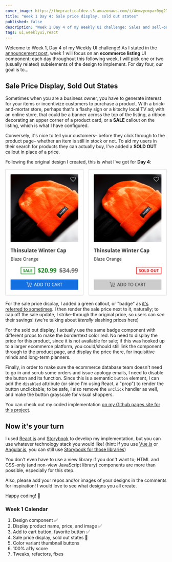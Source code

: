 ```yaml
---
cover_image: https://thepracticaldev.s3.amazonaws.com/i/4emvycmpar0yg27cpau3.jpg
title: "Week 1 Day 4: Sale price display, sold out states"
published: false
description: "Week 1 Day 4 of my Weekly UI challenge: Sales and sell-outs!"
tags: ui,weeklyui,react
---
```


Welcome to Week 1, Day 4 of my Weekly UI challenge! As I stated in the [announcement post](https://dev.to/geoff/announcing-weekly-ui-challenge-h87), week 1 will focus on an **ecommerce listing** UI component; each day throughout this following week, I will pick one or two (usually related) subelements of the design to implement. For day four, our goal is to…

## Sale Price Display, Sold Out States

Sometimes when you are a business owner, you have to generate interest for your items or incentivize customers to purchase a product. With a brick-and-mortar store, perhaps that's a flashy sign or a kitschy local TV ad; with an online store, that could be a banner across the top of the listing, a ribbon decorating an upper corner of a product card, or a **SALE** callout on the listing, which is what I have configured. 

Conversely, it's nice to tell your customers– before they click through to the product page– whether an item is still in stock or not. To aid my users in their search for products they can actually buy, I've added a **SOLD OUT** callout in place of a price.

Following the original design I created, this is what I've got for **Day 4**:

<!-- IMAGE -->
![ecommerce listing showing orange knitted winter hat, the name of item "Thinsulate Winter Cap", and the $20.99 sale price with a crossed out $34.99 price, and an "add to cart" button in blue, on the bottom](https://raw.githubusercontent.com/geoffdavis92/weekly-ui-assets/master/ecommerce-listing/day4/w1d4-final-group.png)

For the sale price display, I added a green callout, or "badge" as [it's referred to sometimes](https://getbootstrap.com/docs/4.1/components/badge/). I then render the sale price next to it, naturally; to cap off the sale update, I strike-through the original price, so users can *see* their savings! (we're talking about *literally* slashing prices here)

For the sold out display, I actually use the same badge component with different props to make the border/text color red. No need to display the price for this product, since it is not available for sale; if this was hooked up to a larger ecommerce platform, you could/should still link the component through to the product page, and display the price there, for inquisitive minds and long-term planners.

Finally, in order to make sure the ecommerce database team doesn't need to go in and scrub some orders and issue apology emails, I need to disable the button and its function. Since this is a semantic `button` element, I can add the `disabled` attribute (or since I'm using React, a "prop") to render the button unclickable; to be safe, I also remove the `onClick` handler as well, and make the button grayscale for visual shoppers.

You can check out my coded implementation [on my Github pages site for this project](https://geoffdavis92.github.io/weekly-ui/).

## Now it's your turn

I used [React.js](https://reactjs.org) and [Storybook](http://storybook.js.org) to develop my implementation, but you can use whatever technology stack you would like! (hint: if you use [Vue.js](https://vuejs.org/) or [Angular.js](https://angularjs.org), you can still use [Storybook for those libraries](https://storybook.js.org/basics/slow-start-guide/))

You don't even have to use a view library if you don't want to; HTML and CSS-only (and non-view JavaScript library) components are more than possible, especially for this step.

Also, please add your repos and/or images of your designs in the comments for inspiration! I would love to see what designs you all create.

Happy coding! 🎉

### Week 1 Calendar

1. Design component ✅
2. Display product name, price, and image ✅
3. Add to cart button, favorite button ✅
4. Sale price display, sold out states 🎯
5. Color variant thumbnail buttons
6. 100% a11y score
7. Tweaks, refactors, fixes
